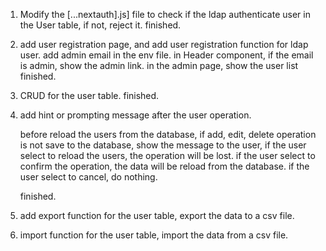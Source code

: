 
1. Modify the [...nextauth].js] file to check if the ldap authenticate user in the User table, if not, reject it. 
finished.

2. add user registration page, and add user registration function for ldap user. 
   add admin email in the env file.
   in Header component, if the email is admin, show the admin link.
    in the admin page, show the user list  
finished.

3. CRUD for the user table. 
finished.

4. add hint or prompting message after the user operation.

   before reload the users from the database, if add, edit, delete operation is not save to the database, show the message to the user, if the user select to reload the users, the operation will be lost.
   if the user select to confirm  the operation, the data will be reload from the database.
   if the user select to cancel,  do nothing.

   finished.

5. add export function for the user table, export the data to a csv file. 

6. import function for the user table, import the data from a csv file.
   
